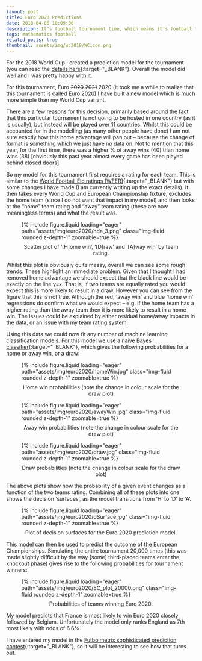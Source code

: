 ```yaml
---
layout: post
title: Euro 2020 Predictions
date: 2018-04-06 10:09:00
description: It’s football tournament time, which means it’s football tournament prediction time.
tags: mathematics football
related_posts: true
thumbnail: assets/img/wc2018/WCicon.png
---
```


For the 2018 World Cup I created a prediction model for the tournament (you can read the [details here](https://seanelvidge.github.io/blog/2018/World_Cup_2018_Predictions/){:target="\_BLANK"). Overall the model did well and I was pretty happy with it.

For this tournament, Euro ~~2020~~ ~~2021~~ 2020 (it took me a while to realize that this tournament is called Euro 2020) I have built a new model which is much more simple than my World Cup variant.

There are a few reasons for this decision, primarily based around the fact that this particular tournament is not going to be hosted in one country (as it is usually), but instead will be played over 11 countries. Whilst this could be accounted for in the modelling (as many other people have done) I am not sure exactly how this home advantage will pan out – because the change of format is something which we just have no data on. Not to mention that this year, for the first time, there was a higher % of away wins (40) than home wins (38) [obviously this past year almost every game has been played behind closed doors].

So my model for this tournament first requires a rating for each team. This is similar to the [World Football Elo ratings (WFER)](https://www.eloratings.net/){:target="\_BLANK"} but with some changes I have made (I am currently writing up the exact details). It then takes every World Cup and European Championship fixture, excludes the home team (since I do not want that impact in my model) and then looks at the “home” team rating and “away” team rating (these are now meaningless terms) and what the result was.

<div class="row mt-3">
    <div class="col-sm mt-3 mt-md-0">
        <figure>
            {% include figure.liquid loading="eager" path="assets/img/euro2020/hda_3.png" class="img-fluid rounded z-depth-1" zoomable=true %}
            <figcaption style="text-align: center; margin-top: 8px;">Scatter plot of ‘[H]ome win’, ‘[D]raw’ and ‘[A]way win’ by team rating.</figcaption>
        </figure>
    </div>
</div>

Whilst this plot is obviously quite messy, overall we can see some rough trends. These highlight an immediate problem. Given that I thought I had removed home advantage we should expect that the black line would be exactly on the line y=x. That is, if two teams are equally rated you would expect this is more likely to result in a draw. However you can see from the figure that this is not true. Although the red, ‘away win’ and blue ‘home win’ regressions do confirm what we would expect – e.g. if the home team has a higher rating than the away team then it is more likely to result in a home win. The issues could be explained by either residual home/away impacts in the data, or an issue with my team rating system.

Using this data we could now fit any number of machine learning classification models. For this model we use a [naive Bayes classifier](https://en.wikipedia.org/wiki/Naive_Bayes_classifier){:target="\_BLANK"}, which gives the following probabilities for a home or away win, or a draw:

<div class="row mt-3">
    <div class="col-sm mt-3 mt-md-0">
    <figure>
        {% include figure.liquid loading="eager" path="assets/img/euro2020/homeWin.jpg" class="img-fluid rounded z-depth-1" zoomable=true %}
        <figcaption style="text-align: center; margin-top: 8px;">Home win probabilities (note the change in colour scale for the draw plot)</figcaption>
    </figure>
    </div>
    <div class="col-sm mt-3 mt-md-0">
    <figure>
        {% include figure.liquid loading="eager" path="assets/img/euro2020/awayWin.jpg" class="img-fluid rounded z-depth-1" zoomable=true %}
        <figcaption style="text-align: center; margin-top: 8px;">Away win probabilities (note the change in colour scale for the draw plot)</figcaption>
    </figure>
    </div>
	<div class="col-sm mt-3 mt-md-0">
    <figure>
        {% include figure.liquid loading="eager" path="assets/img/euro2020/draw.jpg" class="img-fluid rounded z-depth-1" zoomable=true %}
        <figcaption style="text-align: center; margin-top: 8px;">Draw probabilities (note the change in colour scale for the draw plot)</figcaption>
    </figure>
    </div>
</div>

The above plots show how the probability of a given event changes as a function of the two teams rating. Combining all of these plots into one shows the decision ‘surfaces’, as the model transitions from ‘H’ to ‘D’ to ‘A’.

<div class="row mt-3">
    <div class="col-sm mt-3 mt-md-0">
        <figure>
            {% include figure.liquid loading="eager" path="assets/img/euro2020/dSurface.jpg" class="img-fluid rounded z-depth-1" zoomable=true %}
            <figcaption style="text-align: center; margin-top: 8px;">Plot of decision surfaces for the Euro 2020 prediction model.</figcaption>
        </figure>
    </div>
</div>

This model can then be used to predict the outcome of the European Championships. Simulating the entire tournament 20,000 times (this was made slightly difficult by the way [some] third-placed teams enter the knockout phase) gives rise to the following probabilities for tournament winners:

<div class="row mt-3">
    <div class="col-sm mt-3 mt-md-0">
        <figure>
            {% include figure.liquid loading="eager" path="assets/img/euro2020/EC_plot_20000.png" class="img-fluid rounded z-depth-1" zoomable=true %}
            <figcaption style="text-align: center; margin-top: 8px;">Probabilities of teams winning Euro 2020.</figcaption>
        </figure>
    </div>
</div>

My model predicts that France is most likely to win Euro 2020 closely followed by Belgium. Unfortunately the model only ranks England as 7th most likely with odds of 6.6%.

I have entered my model in the [Futbolmetrix sophisticated prediction contest](https://futbolmetrix.wordpress.com/2021/06/03/euro-2020-sophisticated-prediction-contest/){:target="\_BLANK"}, so it will be interesting to see how that turns out.
